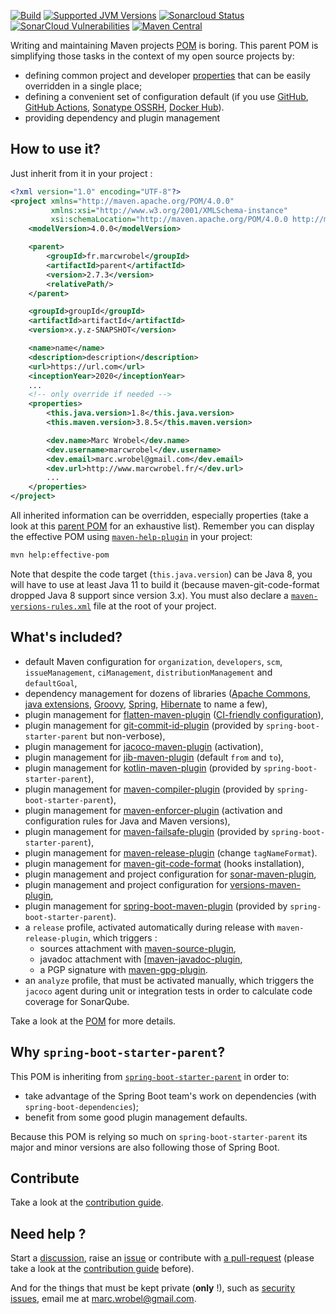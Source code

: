 [![Build](https://github.com/marcwrobel/parent/workflows/build/badge.svg)](https://github.com/marcwrobel/parent/actions)
[![Supported JVM Versions](https://img.shields.io/badge/JVM-8--17-brightgreen.svg?logo=openjdk)](https://github.com/marcwrobel/parent/)
[![Sonarcloud Status](https://sonarcloud.io/api/project_badges/measure?project=fr.marcwrobel:parent&metric=alert_status)](https://sonarcloud.io/dashboard?id=fr.marcwrobel:parent)
[![SonarCloud Vulnerabilities](https://sonarcloud.io/api/project_badges/measure?project=fr.marcwrobel:parent&metric=bugs)](https://sonarcloud.io/dashboard?id=fr.marcwrobel:parent)
[![Maven Central](https://img.shields.io/maven-central/v/fr.marcwrobel/parent.svg?label=Maven%20Central)](https://search.maven.org/search?q=g:%22fr.marcwrobel%22%20AND%20a:%22parent%22)

Writing and maintaining Maven projects
[POM](https://maven.apache.org/guides/introduction/introduction-to-the-pom.html) is
boring. This parent POM is simplifying those tasks in the context of my open source
projects by:

- defining common project and developer
  [properties](https://books.sonatype.com/mvnref-book/reference/resource-filtering-sect-properties.html)
  that can be easily overridden in a single place;
- defining a convenient set of configuration default (if you use
  [GitHub](https://github.com), [GitHub Actions](https://github.com/features/actions),
  [Sonatype OSSRH](https://oss.sonatype.org), [Docker Hub](https://hub.docker.com)).
- providing dependency and plugin management

## How to use it?

Just inherit from it in your project :

```xml
<?xml version="1.0" encoding="UTF-8"?>
<project xmlns="http://maven.apache.org/POM/4.0.0"
		 xmlns:xsi="http://www.w3.org/2001/XMLSchema-instance"
		 xsi:schemaLocation="http://maven.apache.org/POM/4.0.0 http://maven.apache.org/xsd/maven-4.0.0.xsd">
	<modelVersion>4.0.0</modelVersion>

	<parent>
		<groupId>fr.marcwrobel</groupId>
		<artifactId>parent</artifactId>
		<version>2.7.3</version>
		<relativePath/>
	</parent>

	<groupId>groupId</groupId>
	<artifactId>artifactId</artifactId>
	<version>x.y.z-SNAPSHOT</version>

	<name>name</name>
	<description>description</description>
	<url>https://url.com</url>
	<inceptionYear>2020</inceptionYear>
	...
	<!-- only override if needed -->
	<properties>
		<this.java.version>1.8</this.java.version>
		<this.maven.version>3.8.5</this.maven.version>

		<dev.name>Marc Wrobel</dev.name>
		<dev.username>marcwrobel</dev.username>
		<dev.email>marc.wrobel@gmail.com</dev.email>
		<dev.url>http://www.marcwrobel.fr/</dev.url>
		...
	</properties>
</project>
```

All inherited information can be overridden, especially properties (take a look at this
[parent POM](pom.xml) for an exhaustive list). Remember you can display the effective POM
using [`maven-help-plugin`](https://maven.apache.org/plugins/maven-help-plugin/effective-pom-mojo.html)
in your project:

```bash
mvn help:effective-pom
```

Note that despite the code target (`this.java.version`) can be Java 8, you will have to
use at least Java 11 to build it (because maven-git-code-format dropped Java 8 support
since version 3.x). You must also declare a
[`maven-versions-rules.xml`](/maven-versions-rules.xml) file at the root of your project.

## What's included?

- default Maven configuration for `organization`, `developers`, `scm`, `issueManagement`,
  `ciManagement`, `distributionManagement` and `defaultGoal`,
- dependency management for dozens of libraries
  ([Apache Commons](https://commons.apache.org), [java extensions](https://www.jcp.org/),
  [Groovy](http://www.groovy-lang.org/), [Spring](https://spring.io/),
  [Hibernate](https://hibernate.org/) to name a few),
- plugin management for
  [flatten-maven-plugin](https://www.mojohaus.org/flatten-maven-plugin/)
  ([CI-friendly configuration](http://maven.apache.org/maven-ci-friendly.html)),
- plugin management for
  [git-commit-id-plugin](https://github.com/git-commit-id/maven-git-commit-id-plugin)
  (provided by `spring-boot-starter-parent` but non-verbose),
- plugin management for [jacoco-maven-plugin](https://www.jacoco.org/jacoco/)
  (activation),
- plugin management for
  [jib-maven-plugin](https://github.com/GoogleContainerTools/jib/tree/master/jib-maven-plugin)
  (default `from` and `to`),
- plugin management for
  [kotlin-maven-plugin](https://kotlinlang.org/docs/reference/using-maven.html)
  (provided by `spring-boot-starter-parent`),
- plugin management for
  [maven-compiler-plugin](https://maven.apache.org/plugins/maven-compiler-plugin/)
  (provided by `spring-boot-starter-parent`),
- plugin management for
  [maven-enforcer-plugin](https://maven.apache.org/enforcer/maven-enforcer-plugin/)
  (activation and configuration rules for Java and Maven versions),
- plugin management for
  [maven-failsafe-plugin](http://maven.apache.org/surefire/maven-failsafe-plugin/)
  (provided by `spring-boot-starter-parent`),
- plugin management for
  [maven-release-plugin](https://maven.apache.org/maven-release/maven-release-plugin/)
  (change `tagNameFormat`).
- plugin management for
  [maven-git-code-format](https://github.com/Cosium/maven-git-code-format)
  (hooks installation),
- plugin management and project configuration for
  [sonar-maven-plugin](https://sonarsource.github.io/sonar-scanner-maven/),
- plugin management and project configuration for
  [versions-maven-plugin](https://www.mojohaus.org/versions-maven-plugin/),
- plugin management for
  [spring-boot-maven-plugin](https://docs.spring.io/spring-boot/docs/current/maven-plugin/index.html)
  (provided by `spring-boot-starter-parent`).
- a `release` profile, activated automatically during release with `maven-release-plugin`,
  which triggers :
    - sources attachment with
      [maven-source-plugin](https://maven.apache.org/plugins/maven-source-plugin/),
    - javadoc attachment with
      [[maven-javadoc-plugin](http://maven.apache.org/plugins/maven-javadoc-plugin/),
    - a PGP signature with
      [maven-gpg-plugin](https://maven.apache.org/plugins/maven-gpg-plugin/).
- an `analyze` profile, that must be activated manually, which triggers the `jacoco` agent
  during unit or integration tests in order to calculate code coverage for SonarQube.

Take a look at the [POM](pom.xml) for more details.

## Why `spring-boot-starter-parent`?

This POM is inheriting from
[`spring-boot-starter-parent`](https://spring.io/projects/spring-boot) in order to:

- take advantage of the Spring Boot team's work on dependencies (with
  `spring-boot-dependencies`);
- benefit from some good plugin management defaults.

Because this POM is relying so much on `spring-boot-starter-parent` its major and minor
versions are also following those of Spring Boot.

## Contribute

Take a look at the [contribution guide](CONTRIBUTING.md).

## Need help ?

Start a [discussion](https://github.com/marcwrobel/parent/discussions),
raise an [issue](https://github.com/marcwrobel/parent/issues?sort=created&direction=desc&state=open)
or contribute with [a pull-request](https://github.com/marcwrobel/parent/pulls) (please take a look at the
[contribution guide](CONTRIBUTING.md) before).

And for the things that must be kept private (**only** !), such as [security issues](/SECURITY.md), email me at
[marc.wrobel@gmail.com](mailto:marc.wrobel@gmail.com).
